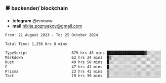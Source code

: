 ### 🕷 backender/ blockchain
- **telegram** @emoww
- **mail** nikita.poznyakov@gmail.com

<!--START_SECTION:waka-->

```txt
From: 21 August 2023 - To: 25 October 2024

Total Time: 1,250 hrs 8 mins

TypeScript                    879 hrs 45 mins █████████████████▓░░░░░░░   70.10 %
Markdown                      63 hrs 34 mins  █▒░░░░░░░░░░░░░░░░░░░░░░░   05.07 %
Rust                          49 hrs 58 mins  █░░░░░░░░░░░░░░░░░░░░░░░░   03.98 %
C                             47 hrs 41 mins  █░░░░░░░░░░░░░░░░░░░░░░░░   03.80 %
Prisma                        23 hrs 41 mins  ▒░░░░░░░░░░░░░░░░░░░░░░░░   01.89 %
Tact                          19 hrs 39 mins  ▒░░░░░░░░░░░░░░░░░░░░░░░░   01.57 %
```

<!--END_SECTION:waka-->




